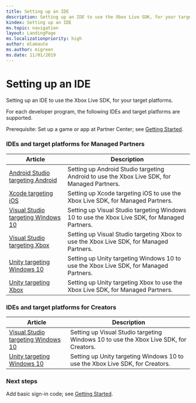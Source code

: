 ```yaml
---
title: Setting up an IDE
description: Setting up an IDE to use the Xbox Live SDK, for your target platforms.
kindex: Setting up an IDE
ms.topic: navigation
layout: LandingPage
ms.localizationpriority: high
author: mlamaute
ms.author: migreen
ms.date: 11/01/2019
---
```


# Setting up an IDE

Setting up an IDE to use the Xbox Live SDK, for your target platforms.

For each developer program, the following IDEs and target platforms are supported.

Prerequisite: Set up a game or app at Partner Center; see [Getting Started](../../live-getstarted-nav.md).


### IDEs and target platforms for Managed Partners

| Article | Description |
|---------|-------------|
| [Android Studio targeting Android](managed-partners/astudio-android/live-mp-astudio-android-nav.md) | Setting up Android Studio targeting Android to use the Xbox Live SDK, for Managed Partners. |
| [Xcode targeting iOS](managed-partners/xcode-ios/live-mp-xcode-ios-nav.md) | Setting up Xcode targeting iOS to use the Xbox Live SDK, for Managed Partners. |
| [Visual Studio targeting Windows 10](managed-partners/vstudio-win10/live-mp-vstudio-win10-nav.md) | Setting up Visual Studio targeting Windows 10 to use the Xbox Live SDK, for Managed Partners. |
| [Visual Studio targeting Xbox](managed-partners/vstudio-xbox/live-mp-vstudio-xbox-nav.md) | Setting up Visual Studio targeting Xbox to use the Xbox Live SDK, for Managed Partners. |
| [Unity targeting Windows 10](managed-partners/unity-win10/live-mp-unity-win10-nav.md) | Setting up Unity targeting Windows 10 to use the Xbox Live SDK, for Managed Partners. |
| [Unity targeting Xbox](managed-partners/unity-xbox/live-mp-unity-xbox-nav.md) | Setting up Unity targeting Xbox to use the Xbox Live SDK, for Managed Partners. |
<!--
| [Visual Studio targeting Android](managed-partners/vstudio-android/mp-vstudio-android_nav.md) | Setting up Visual Studio targeting Android to use the Xbox Live SDK, for Managed Partners.
|-->


### IDEs and target platforms for Creators

| Article | Description |
|---------|-------------|
| [Visual Studio targeting Windows 10](creators/vstudio-win10/live-cr-vstudio-win10-nav.md) | Setting up Visual Studio targeting Windows 10 to use the Xbox Live SDK, for Creators. |
| [Unity targeting Windows 10](creators/unity-win10/live-cr-unity-win10-nav.md) | Setting up Unity targeting Windows 10 to use the Xbox Live SDK, for Creators. |
<!--
| [Visual Studio targeting Xbox](creators/vs-xbox/cr-vs-xbox_nav.md) | Setting up Visual Studio targeting Xbox to use the Xbox Live SDK, for Creators. |
| [Unity targeting Xbox](creators/unity-xbox/cr-unity-xbox_nav.md) | Setting up Unity targeting Xbox to use the Xbox Live SDK, for Creators.
| -->


### Next steps

Add basic sign-in code; see [Getting Started](../live-getstarted-nav.md).
